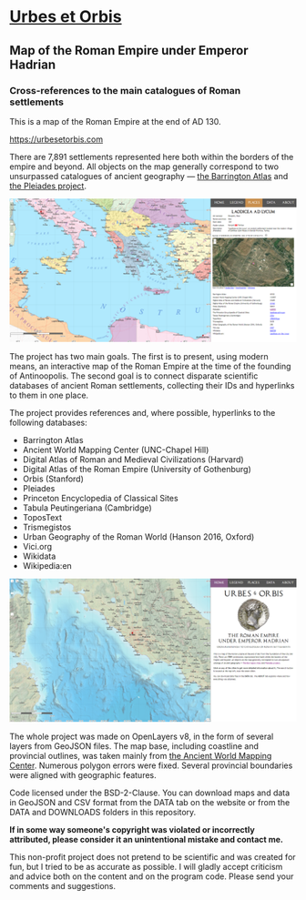 # [Urbes et Orbis](https://urbesetorbis.com/)
## Map of the Roman Empire under Emperor Hadrian
### Cross-references to the main catalogues of Roman settlements


This is a map of the Roman Empire at the end of AD 130. 

https://urbesetorbis.com

There are 7,891 settlements represented here both within the borders of the empire and beyond. All objects on the map generally correspond to two unsurpassed catalogues of ancient geography — [the Barrington Atlas](https://web.archive.org/web/20100530180105/http://www.unc.edu/awmc/batlas.html) and [the Pleiades project](https://pleiades.stoa.org/).

![screen1](urbesetorbisscreen1.png)
 
The project has two main goals. The first is to present, using modern means, an interactive map of the Roman Empire at the time of the founding of Antinoopolis. The second goal is to connect disparate scientific databases of ancient Roman settlements, collecting their IDs and hyperlinks to them in one place.

The project provides references and, where possible, hyperlinks to the following databases:

* Barrington Atlas
* Ancient World Mapping Center (UNC-Chapel Hill)
* Digital Atlas of Roman and Medieval Civilizations (Harvard)
* Digital Atlas of the Roman Empire (University of Gothenburg)
* Orbis (Stanford)
* Pleiades
* Princeton Encyclopedia of Classical Sites
* Tabula Peutingeriana (Cambridge)
* ToposText
* Trismegistos
* Urban Geography of the Roman World (Hanson 2016, Oxford)
* Vici.org
* Wikidata
* Wikipedia:en

![](urbesetorbisscreen1a.png)

The whole project was made on OpenLayers v8, in the form of several layers from GeoJSON files. The map base, including coastline and provincial outlines, was taken mainly from [the Ancient World Mapping Center](http://awmc.unc.edu/awmc/map_data/). Numerous polygon errors were fixed. Several provincial boundaries were aligned with geographic features.

Code licensed under the BSD-2-Clause. You can download maps and data in GeoJSON and CSV format from the DATA tab on the website or from the DATA and DOWNLOADS folders in this repository.

**If in some way someone's copyright was violated or incorrectly attributed, please consider it an unintentional mistake and contact me.**

This non-profit project does not pretend to be scientific and was created for fun, but I tried to be as accurate as possible. I will gladly accept criticism and advice both on the content and on the program code. Please send your comments and suggestions.
